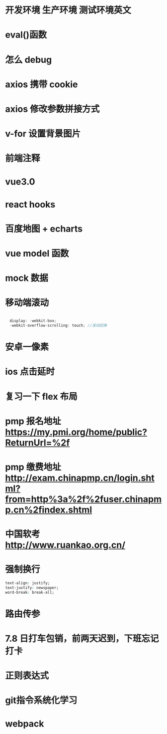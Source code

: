 # 开发环境 生产环境 测试环境英文

# eval()函数

# 怎么 debug

# axios 携带 cookie

# axios 修改参数拼接方式

# v-for 设置背景图片

# 前端注释

# vue3.0

# react hooks

# 百度地图 + echarts

# vue model 函数

# mock 数据

# 移动端滚动

```js

  display: -webkit-box;
  -webkit-overflow-scrolling: touch; //滚动回弹

```

# 安卓一像素

# ios 点击延时

# 复习一下 flex 布局

# pmp 报名地址 https://my.pmi.org/home/public?ReturnUrl=%2f

# pmp 缴费地址 http://exam.chinapmp.cn/login.shtml?from=http%3a%2f%2fuser.chinapmp.cn%2findex.shtml

# 中国软考 http://www.ruankao.org.cn/

# 强制换行

```css
text-align: justify;
text-justify: newspaper;
word-break: break-all;
```

# 路由传参

# 7.8 日打车包销，前两天迟到，下班忘记打卡

# 正则表达式

# git指令系统化学习

# webpack

